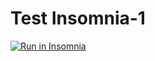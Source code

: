 # Test Insomnia-1




<a href="https://insomnia.rest/run/?label=Test%20API1&uri=https%3A%2F%2Fraw.githubusercontent.com%2FRAFARZ76%2FProjetoLojaDjango%2Fmaster%2Frequisicoesinsomnia1.json" target="_blank"><img src="https://insomnia.rest/images/run.svg" alt="Run in Insomnia"></a>




